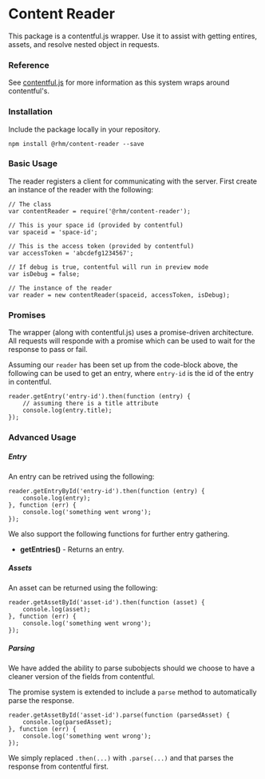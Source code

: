 # Content Reader

This package is a contentful.js wrapper. Use it to assist with getting entires, assets, and resolve nested object in requests.

### Reference

See [contentful.js](https://github.com/contentful/contentful.js) for more information as this system wraps around contentful's.

### Installation

Include the package locally in your repository.

`npm install @rhm/content-reader --save`

### Basic Usage

The reader registers a client for communicating with the server. First create an instance of the reader with the following:

```
// The class
var contentReader = require('@rhm/content-reader');

// This is your space id (provided by contentful)
var spaceid = 'space-id';

// This is the access token (provided by contentful)
var accessToken = 'abcdefg1234567';

// If debug is true, contentful will run in preview mode
var isDebug = false;

// The instance of the reader
var reader = new contentReader(spaceid, accessToken, isDebug);
```

### Promises

The wrapper (along with contentful.js) uses a promise-driven architecture. All requests will responde with a promise which can be used to wait for the response to pass or fail.

Assuming our `reader` has been set up from the code-block above, the following can be used to get an entry, where `entry-id` is the id of the entry in contentful.

```
reader.getEntry('entry-id').then(function (entry) {
    // assuming there is a title attribute
    console.log(entry.title);
});
```

### Advanced Usage

##### Entry

An entry can be retrived using the following:

```
reader.getEntryById('entry-id').then(function (entry) {
    console.log(entry);
}, function (err) {
    console.log('something went wrong');
});
```

We also support the following functions for further entry gathering.

* **getEntries()** - Returns an entry.

##### Assets

An asset can be returned using the following:

```
reader.getAssetById('asset-id').then(function (asset) {
    console.log(asset);
}, function (err) {
    console.log('something went wrong');
});
```

##### Parsing

We have added the ability to parse subobjects should we choose to have a cleaner version of the fields from contentful.

The promise system is extended to include a `parse` method to automatically parse the response.

```
reader.getAssetById('asset-id').parse(function (parsedAsset) {
    console.log(parsedAsset);
}, function (err) {
    console.log('something went wrong');
});
```

We simply replaced `.then(...)` with `.parse(...)` and that parses the response from contentful first.
